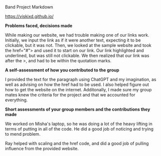 Band Project Markdown

https://viskixd.github.io/

**Problems faced, decisions made**

While making our website, we had trouble making one of our links work. Initially, we input the link as if it were another text, expecting it to be clickable, but it was not. Then, we looked at the sample website and took the href="#"> and used it to start on our link. Our link highlighted and underlined, but was still not clickable. We then realized that our link was after the >, and had to be within the quotation marks.

**A self-assessment of how you contributed to the group**

I provided the text for the paragraph using ChatGPT and my imagination, as well as advising on how the href had to be used. I also helped figure out how to get the website on the internet. Additonally, I made sure my group mates knew the criteria for the project and that we accounted for everything.

**Short assessments of your group members and the contributions they made**

We worked on Misha's laptop, so he was doing a lot of the heavy lifting in terms of putting in all of the code. He did a good job of noticing and trying to mend problem.

Ray helped with scaling and the href code, and did a good job of pulling influence from the provided website.
